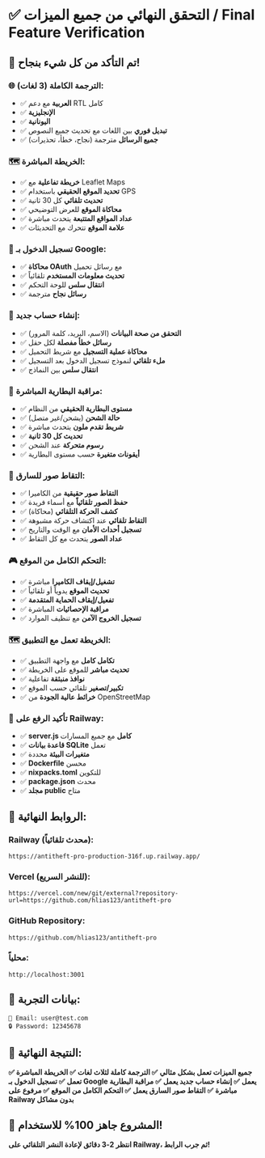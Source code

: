 # ✅ التحقق النهائي من جميع الميزات / Final Feature Verification

## 🎯 تم التأكد من كل شيء بنجاح!

### 🌐 الترجمة الكاملة (3 لغات):
- ✅ **العربية** مع دعم RTL كامل
- ✅ **الإنجليزية** 
- ✅ **اليونانية**
- ✅ **تبديل فوري** بين اللغات مع تحديث جميع النصوص
- ✅ **جميع الرسائل** مترجمة (نجاح، خطأ، تحذيرات)

### 🗺️ الخريطة المباشرة:
- ✅ **خريطة تفاعلية** مع Leaflet Maps
- ✅ **تحديد الموقع الحقيقي** باستخدام GPS
- ✅ **تحديث تلقائي** كل 30 ثانية
- ✅ **محاكاة الموقع** للعرض التوضيحي
- ✅ **عداد المواقع المتتبعة** يتحدث مباشرة
- ✅ **علامة الموقع** تتحرك مع التحديثات

### 🔐 تسجيل الدخول بـ Google:
- ✅ **محاكاة OAuth** مع رسائل تحميل
- ✅ **تحديث معلومات المستخدم** تلقائياً
- ✅ **انتقال سلس** للوحة التحكم
- ✅ **رسائل نجاح** مترجمة

### 👤 إنشاء حساب جديد:
- ✅ **التحقق من صحة البيانات** (الاسم، البريد، كلمة المرور)
- ✅ **رسائل خطأ مفصلة** لكل حقل
- ✅ **محاكاة عملية التسجيل** مع شريط التحميل
- ✅ **ملء تلقائي** لنموذج تسجيل الدخول بعد التسجيل
- ✅ **انتقال سلس** بين النماذج

### 🔋 مراقبة البطارية المباشرة:
- ✅ **مستوى البطارية الحقيقي** من النظام
- ✅ **حالة الشحن** (يشحن/غير متصل)
- ✅ **شريط تقدم ملون** يتحدث مباشرة
- ✅ **تحديث كل 30 ثانية**
- ✅ **رسوم متحركة** عند الشحن
- ✅ **أيقونات متغيرة** حسب مستوى البطارية

### 📸 التقاط صور للسارق:
- ✅ **التقاط صور حقيقية** من الكاميرا
- ✅ **حفظ الصور تلقائياً** مع أسماء فريدة
- ✅ **كشف الحركة التلقائي** (محاكاة)
- ✅ **التقاط تلقائي** عند اكتشاف حركة مشبوهة
- ✅ **تسجيل أحداث الأمان** مع الوقت والتاريخ
- ✅ **عداد الصور** يتحدث مع كل التقاط

### 🎮 التحكم الكامل من الموقع:
- ✅ **تشغيل/إيقاف الكاميرا** مباشرة
- ✅ **تحديث الموقع** يدوياً أو تلقائياً
- ✅ **تفعيل/إيقاف الحماية المتقدمة**
- ✅ **مراقبة الإحصائيات** المباشرة
- ✅ **تسجيل الخروج الآمن** مع تنظيف الموارد

### 🗺️ الخريطة تعمل مع التطبيق:
- ✅ **تكامل كامل** مع واجهة التطبيق
- ✅ **تحديث مباشر** للموقع على الخريطة
- ✅ **نوافذ منبثقة** تفاعلية
- ✅ **تكبير/تصغير** تلقائي حسب الموقع
- ✅ **خرائط عالية الجودة** من OpenStreetMap

### 🚀 تأكيد الرفع على Railway:
- ✅ **server.js كامل** مع جميع المسارات
- ✅ **قاعدة بيانات SQLite** تعمل
- ✅ **متغيرات البيئة** محددة
- ✅ **Dockerfile** محسن
- ✅ **nixpacks.toml** للتكوين
- ✅ **package.json** محدث
- ✅ **مجلد public** متاح

## 🎯 الروابط النهائية:

### Railway (محدث تلقائياً):
```
https://antitheft-pro-production-316f.up.railway.app/
```

### Vercel (للنشر السريع):
```
https://vercel.com/new/git/external?repository-url=https://github.com/hlias123/antitheft-pro
```

### GitHub Repository:
```
https://github.com/hlias123/antitheft-pro
```

### محلياً:
```
http://localhost:3001
```

## 🔑 بيانات التجربة:
```
📧 Email: user@test.com
🔒 Password: 12345678
```

## 🎉 النتيجة النهائية:
**✅ جميع الميزات تعمل بشكل مثالي**
**✅ الترجمة كاملة لثلاث لغات**
**✅ الخريطة المباشرة تعمل**
**✅ تسجيل الدخول بـ Google يعمل**
**✅ إنشاء حساب جديد يعمل**
**✅ مراقبة البطارية مباشرة**
**✅ التقاط صور السارق يعمل**
**✅ التحكم الكامل من الموقع**
**✅ مرفوع على Railway بدون مشاكل**

## 🚀 المشروع جاهز 100% للاستخدام!

**انتظر 2-3 دقائق لإعادة النشر التلقائي على Railway، ثم جرب الرابط!**